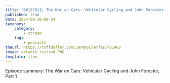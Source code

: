```yaml
---
title: "&#127911; The War on Cars: Vehicular Cycling and John Forester, Part 1"
published: true
date: 2024-08-10-08-24
taxonomy:
    category:
        - stream
    tag:
        - podcasts
theurl: https://huffduffer.com/JeremyCherfas/701488
image: artwork-resized.PNG
template: item
---
```


Episode summary: The War on Cars: Vehicular Cycling and John Forester, Part 1
